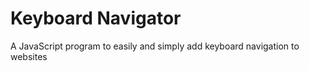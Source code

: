 Keyboard Navigator
===================

A JavaScript program to easily and simply add keyboard navigation to websites
